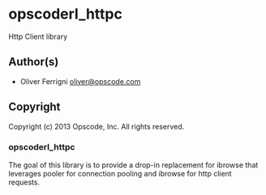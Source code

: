 # opscoderl_httpc #

Http Client library

## Author(s) ##

* Oliver Ferrigni <oliver@opscode.com>

## Copyright ##

Copyright (c) 2013 Opscode, Inc.  All rights reserved.


### opscoderl_httpc

 The goal of this library is to provide a drop-in replacement for ibrowse
that leverages pooler for connection pooling and ibrowse for http client requests.
